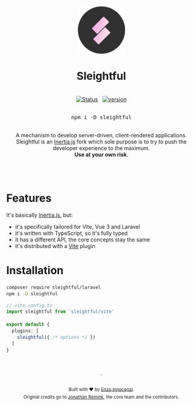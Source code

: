 <br>

<p align="center">
  <img src=".github/assets/logo-round.svg" style="width:125px;" />
</p>

<h1 align="center">Sleightful</h1>

<p align="center">
  <br />
  <a href="https://github.com/sleightful/sleightful/actions/workflows/test.yml"><img alt="Status" src="https://github.com/sleightful/sleightful/actions/workflows/test.yml/badge.svg"></a>
  <span>&nbsp;</span>
  <a href="https://github.com/sleightful/sleightful/releases"><img alt="version" src="https://img.shields.io/github/v/release/sleightful/sleightful?include_prereleases&label=version&logo=github&logoColor=white"></a>
  <br />
  <br />
  <pre><div align="center">npm i -D sleightful</div></pre>
</p>


<div align="center">
  <br />
  A mechanism to develop server-driven, client-rendered applications.
  <br />
  Sleightful is an <a href="https://inertiajs.com">Inertia.js</a> fork which sole purpose is to try to push the developer experience to the maximum.
  <br />
  <b>Use at your own risk</b>.
  <br />
  <br />
  <br />
</div>

<br>

#   Features

It's basically [Inertia.js](https://inertiajs.com), but:

- it's specifically tailored for Vite, Vue 3 and Laravel
- it's written with TypeScript, so it's fully typed
- it has a different API, the core concepts stay the same
- it's distributed with a [Vite](https://vitejs.dev) plugin

# Installation

```sh
composer require sleightful/laravel
npm i -D sleightful
```

```ts
// vite.config.ts
import sleightful from 'sleightful/vite'

export default {
  plugins: [
    sleightful({ /* options */ })
  ]
}
```


<p align="center">
  <br />
  <br />
  ·
  <br />
  <br />
  <sub>Built with ❤︎ by <a href="https://github.com/enzoinnocenzi">Enzo Innocenzi</a>. <br/> Original credits go to <a href="https://reinink.ca">Jonathan Reinink</a>, the core team and the contributors.</sub>
</p>

